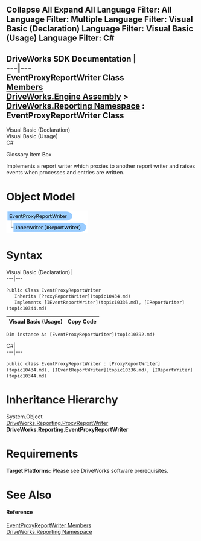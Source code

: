 Collapse All Expand All Language Filter: All  Language Filter: Multiple  Language Filter: Visual Basic (Declaration) Language Filter: Visual Basic (Usage) Language Filter: C#  
---  
DriveWorks SDK Documentation  |   
---|---  
EventProxyReportWriter Class   
[Members](topic10393.md)   
[DriveWorks.Engine Assembly](topic2156.md) > [DriveWorks.Reporting Namespace](topic10334.md) : EventProxyReportWriter Class  
---  
  
Visual Basic (Declaration)    
Visual Basic (Usage)    
C# 

Glossary Item Box

Implements a report writer which proxies to another report writer and raises events when processes and entries are written. 

# Object Model

![](dotnetdiagramimages/image522.png)

# Syntax

Visual Basic (Declaration)|   
---|---  
      
    
    Public Class EventProxyReportWriter 
       Inherits [ProxyReportWriter](topic10434.md)
       Implements [IEventReportWriter](topic10336.md), [IReportWriter](topic10344.md)   
  
Visual Basic (Usage)| Copy Code  
---|---  
      
    
    Dim instance As [EventProxyReportWriter](topic10392.md)  
  
C#|   
---|---  
      
    
    public class EventProxyReportWriter : [ProxyReportWriter](topic10434.md), [IEventReportWriter](topic10336.md), [IReportWriter](topic10344.md)    
  
# Inheritance Hierarchy

System.Object  
[DriveWorks.Reporting.ProxyReportWriter](topic10434.md)  
**DriveWorks.Reporting.EventProxyReportWriter**  


# Requirements

**Target Platforms:** Please see DriveWorks software prerequisites.

# See Also

#### Reference

[EventProxyReportWriter Members](topic10393.md)   
[DriveWorks.Reporting Namespace](topic10334.md)


